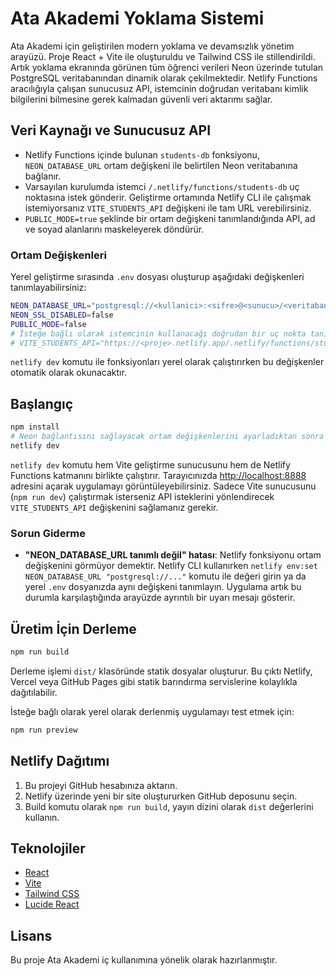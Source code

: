 # Ata Akademi Yoklama Sistemi

Ata Akademi için geliştirilen modern yoklama ve devamsızlık yönetim arayüzü. Proje React + Vite ile oluşturuldu ve Tailwind CSS ile stillendirildi. Artık yoklama ekranında görünen tüm öğrenci verileri Neon üzerinde tutulan PostgreSQL veritabanından dinamik olarak çekilmektedir. Netlify Functions aracılığıyla çalışan sunucusuz API, istemcinin doğrudan veritabanı kimlik bilgilerini bilmesine gerek kalmadan güvenli veri aktarımı sağlar.

## Veri Kaynağı ve Sunucusuz API

- Netlify Functions içinde bulunan `students-db` fonksiyonu, `NEON_DATABASE_URL` ortam değişkeni ile belirtilen Neon veritabanına bağlanır.
- Varsayılan kurulumda istemci `/.netlify/functions/students-db` uç noktasına istek gönderir. Geliştirme ortamında Netlify CLI ile çalışmak istemiyorsanız `VITE_STUDENTS_API` değişkeni ile tam URL verebilirsiniz.
- `PUBLIC_MODE=true` şeklinde bir ortam değişkeni tanımlandığında API, ad ve soyad alanlarını maskeleyerek döndürür.

### Ortam Değişkenleri

Yerel geliştirme sırasında `.env` dosyası oluşturup aşağıdaki değişkenleri tanımlayabilirsiniz:

```bash
NEON_DATABASE_URL="postgresql://<kullanici>:<sifre>@<sunucu>/<veritabani>?sslmode=require"
NEON_SSL_DISABLED=false
PUBLIC_MODE=false
# İsteğe bağlı olarak istemcinin kullanacağı doğrudan bir uç nokta tanımlayabilirsiniz
# VITE_STUDENTS_API="https://<proje>.netlify.app/.netlify/functions/students-db"
```

`netlify dev` komutu ile fonksiyonları yerel olarak çalıştırırken bu değişkenler otomatik olarak okunacaktır.

## Başlangıç

```bash
npm install
# Neon bağlantısını sağlayacak ortam değişkenlerini ayarladıktan sonra
netlify dev
```

`netlify dev` komutu hem Vite geliştirme sunucusunu hem de Netlify Functions katmanını birlikte çalıştırır. Tarayıcınızda [http://localhost:8888](http://localhost:8888) adresini açarak uygulamayı görüntüleyebilirsiniz. Sadece Vite sunucusunu (`npm run dev`) çalıştırmak isterseniz API isteklerini yönlendirecek `VITE_STUDENTS_API` değişkenini sağlamanız gerekir.

### Sorun Giderme

- **"NEON_DATABASE_URL tanımlı değil" hatası**: Netlify fonksiyonu ortam değişkenini görmüyor demektir. Netlify CLI kullanırken `netlify env:set NEON_DATABASE_URL "postgresql://..."` komutu ile değeri girin ya da yerel `.env` dosyanızda aynı değişkeni tanımlayın. Uygulama artık bu durumla karşılaştığında arayüzde ayrıntılı bir uyarı mesajı gösterir.

## Üretim İçin Derleme

```bash
npm run build
```

Derleme işlemi `dist/` klasöründe statik dosyalar oluşturur. Bu çıktı Netlify, Vercel veya GitHub Pages gibi statik barındırma servislerine kolaylıkla dağıtılabilir.

İsteğe bağlı olarak yerel olarak derlenmiş uygulamayı test etmek için:

```bash
npm run preview
```

## Netlify Dağıtımı

1. Bu projeyi GitHub hesabınıza aktarın.
2. Netlify üzerinde yeni bir site oluştururken GitHub deposunu seçin.
3. Build komutu olarak `npm run build`, yayın dizini olarak `dist` değerlerini kullanın.

## Teknolojiler

- [React](https://react.dev)
- [Vite](https://vitejs.dev)
- [Tailwind CSS](https://tailwindcss.com)
- [Lucide React](https://lucide.dev)

## Lisans

Bu proje Ata Akademi iç kullanımına yönelik olarak hazırlanmıştır.
